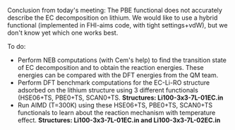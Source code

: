 Conclusion from today's meeting: The PBE functional does not accurately describe the EC decomposition on lithium. We would like to use a hybrid functional (implemented in FHI-aims code, with tight settings+vdW), but we don't know yet which one works best.

To do:
- Perform NEB computations (with Cem's help) to find the transition state of EC decomposition and to obtain the reaction energies. These energies can be compared with the DFT energies from the QM team. 
- Perform DFT benchmark computations for the EC-Li-RO structure adsorbed on the lithium structure using 3 different functionals (HSE06+TS, PBE0+TS, SCAN0+TS.
  **Structures: Li100-3x3-7L-01EC.in** 
- Run AIMD (T=300K) using these HSE06+TS, PBE0+TS, SCAN0+TS functionals to learn about the reaction mechanism with temperature effect.
  **Structures: Li100-3x3-7L-01EC.in and Li100-3x3-7L-02EC.in**
